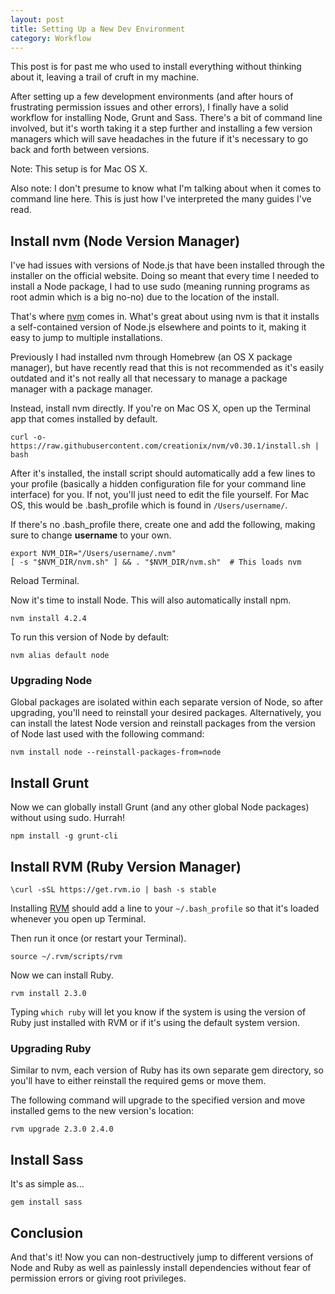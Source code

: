 ```yaml
---
layout: post
title: Setting Up a New Dev Environment
category: Workflow
---
```


This post is for past me who used to install everything without thinking about it, leaving a trail of cruft in my machine.

After setting up a few development environments (and after hours of frustrating permission issues and other errors), I finally have a solid workflow for installing Node, Grunt and Sass. There's a bit of command line involved, but it's worth taking it a step further and installing a few version managers which will save headaches in the future if it's necessary to go back and forth between versions.

Note: This setup is for Mac OS X.

Also note: I don't presume to know what I'm talking about when it comes to command line here. This is just how I've interpreted the many guides I've read.

## Install nvm (Node Version Manager)

I've had issues with versions of Node.js that have been installed through the installer on the official website. Doing so meant that every time I needed to install a Node package, I had to use sudo (meaning running programs as root admin which is a big no-no) due to the location of the install.

That's where [nvm](https://github.com/creationix/nvm) comes in. What's great about using nvm is that it installs a self-contained version of Node.js elsewhere and points to it, making it easy to jump to multiple installations.

Previously I had installed nvm through Homebrew (an OS X package manager), but have recently read that this is not recommended as it's easily outdated and it's not really all that necessary to manage a package manager with a package manager.

Instead, install nvm directly. If you're on Mac OS X, open up the Terminal app that comes installed by default.

```
curl -o- https://raw.githubusercontent.com/creationix/nvm/v0.30.1/install.sh | bash
```

After it's installed, the install script should automatically add a few lines to your profile (basically a hidden configuration file for your command line interface) for you. If not, you'll just need to edit the file yourself. For Mac OS, this would be .bash_profile which is found in `/Users/username/`.

If there's no .bash_profile there, create one and add the following, making sure to change **username** to your own.

```
export NVM_DIR="/Users/username/.nvm"
[ -s "$NVM_DIR/nvm.sh" ] && . "$NVM_DIR/nvm.sh"  # This loads nvm
```

Reload Terminal.

Now it's time to install Node. This will also automatically install npm.

```
nvm install 4.2.4
```

To run this version of Node by default:

```
nvm alias default node
```

### Upgrading Node

Global packages are isolated within each separate version of Node, so after upgrading, you'll need to reinstall your desired packages. Alternatively, you can install the latest Node version and reinstall packages from the version of Node last used with the following command:

```
nvm install node --reinstall-packages-from=node
```

## Install Grunt

Now we can globally install Grunt (and any other global Node packages) without using sudo. Hurrah!

```
npm install -g grunt-cli
```

## Install RVM (Ruby Version Manager)

```
\curl -sSL https://get.rvm.io | bash -s stable
```

Installing [RVM](https://rvm.io/) should add a line to your `~/.bash_profile` so that it's loaded whenever you open up Terminal.

Then run it once (or restart your Terminal).

```
source ~/.rvm/scripts/rvm
```

Now we can install Ruby.

```
rvm install 2.3.0
```

Typing `which ruby` will let you know if the system is using the version of Ruby just installed with RVM or if it's using the default system version.

### Upgrading Ruby

Similar to nvm, each version of Ruby has its own separate gem directory, so you'll have to either reinstall the required gems or move them.

The following command will upgrade to the specified version and move installed gems to the new version's location:

```
rvm upgrade 2.3.0 2.4.0
```

## Install Sass

It's as simple as...

```
gem install sass
```

## Conclusion

And that's it! Now you can non-destructively jump to different versions of Node and Ruby as well as painlessly install dependencies without fear of permission errors or giving root privileges.